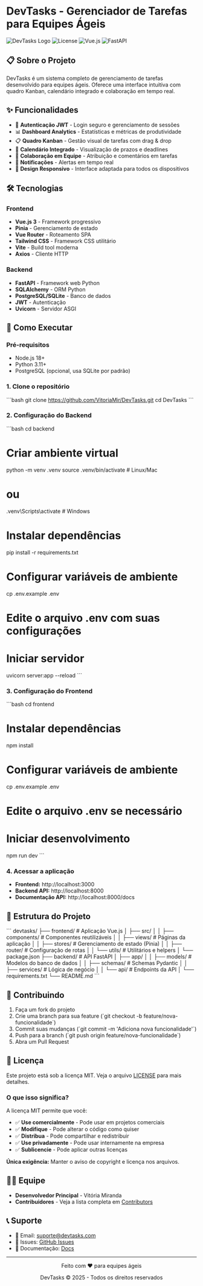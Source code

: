 # DevTasks - Gerenciador de Tarefas para Equipes Ágeis

![DevTasks Logo](https://img.shields.io/badge/DevTasks-v1.0.0-blue)
![License](https://img.shields.io/badge/license-MIT-green)
![Vue.js](https://img.shields.io/badge/Vue.js-3.4+-4FC08D)
![FastAPI](https://img.shields.io/badge/FastAPI-0.110+-009688)

## 📋 Sobre o Projeto

DevTasks é um sistema completo de gerenciamento de tarefas desenvolvido para equipes ágeis. Oferece uma interface intuitiva com quadro Kanban, calendário integrado e colaboração em tempo real.

## ✨ Funcionalidades

- 🔐 **Autenticação JWT** - Login seguro e gerenciamento de sessões
- 📊 **Dashboard Analytics** - Estatísticas e métricas de produtividade
- 📋 **Quadro Kanban** - Gestão visual de tarefas com drag & drop
- 📅 **Calendário Integrado** - Visualização de prazos e deadlines
- 👥 **Colaboração em Equipe** - Atribuição e comentários em tarefas
- 🔔 **Notificações** - Alertas em tempo real
- 📱 **Design Responsivo** - Interface adaptada para todos os dispositivos

## 🛠️ Tecnologias

### Frontend

- **Vue.js 3** - Framework progressivo
- **Pinia** - Gerenciamento de estado
- **Vue Router** - Roteamento SPA
- **Tailwind CSS** - Framework CSS utilitário
- **Vite** - Build tool moderna
- **Axios** - Cliente HTTP

### Backend

- **FastAPI** - Framework web Python
- **SQLAlchemy** - ORM Python
- **PostgreSQL/SQLite** - Banco de dados
- **JWT** - Autenticação
- **Uvicorn** - Servidor ASGI

## 🚀 Como Executar

### Pré-requisitos

- Node.js 18+
- Python 3.11+
- PostgreSQL (opcional, usa SQLite por padrão)

### 1. Clone o repositório

\`\`\`bash
git clone https://github.com/VitoriaMir/DevTasks.git
cd DevTasks
\`\`\`

### 2. Configuração do Backend

\`\`\`bash
cd backend

# Criar ambiente virtual
python -m venv .venv
source .venv/bin/activate  # Linux/Mac
# ou
.venv\Scripts\activate     # Windows

# Instalar dependências
pip install -r requirements.txt

# Configurar variáveis de ambiente
cp .env.example .env
# Edite o arquivo .env com suas configurações

# Iniciar servidor
uvicorn server:app --reload
\`\`\`

### 3. Configuração do Frontend

\`\`\`bash
cd frontend

# Instalar dependências
npm install

# Configurar variáveis de ambiente
cp .env.example .env
# Edite o arquivo .env se necessário

# Iniciar desenvolvimento
npm run dev
\`\`\`

### 4. Acessar a aplicação

- **Frontend:** http://localhost:3000
- **Backend API:** http://localhost:8000
- **Documentação API:** http://localhost:8000/docs

## 📁 Estrutura do Projeto

\`\`\`
devtasks/
├── frontend/                 # Aplicação Vue.js
│   ├── src/
│   │   ├── components/      # Componentes reutilizáveis
│   │   ├── views/          # Páginas da aplicação
│   │   ├── stores/         # Gerenciamento de estado (Pinia)
│   │   ├── router/         # Configuração de rotas
│   │   └── utils/          # Utilitários e helpers
│   └── package.json
├── backend/                 # API FastAPI
│   ├── app/
│   │   ├── models/         # Modelos do banco de dados
│   │   ├── schemas/        # Schemas Pydantic
│   │   ├── services/       # Lógica de negócio
│   │   └── api/           # Endpoints da API
│   └── requirements.txt
└── README.md
\`\`\`

## 🤝 Contribuindo

1. Faça um fork do projeto
2. Crie uma branch para sua feature (\`git checkout -b feature/nova-funcionalidade\`)
3. Commit suas mudanças (\`git commit -m 'Adiciona nova funcionalidade'\`)
4. Push para a branch (\`git push origin feature/nova-funcionalidade\`)
5. Abra um Pull Request

## 📄 Licença

Este projeto está sob a licença MIT. Veja o arquivo [LICENSE](LICENSE) para mais detalhes.

### O que isso significa?

A licença MIT permite que você:

- ✅ **Use comercialmente** - Pode usar em projetos comerciais
- ✅ **Modifique** - Pode alterar o código como quiser
- ✅ **Distribua** - Pode compartilhar e redistribuir
- ✅ **Use privadamente** - Pode usar internamente na empresa
- ✅ **Sublicencie** - Pode aplicar outras licenças

**Única exigência:** Manter o aviso de copyright e licença nos arquivos.

## 👨‍💻 Equipe

- **Desenvolvedor Principal** - Vitória Miranda
- **Contribuidores** - Veja a lista completa em [Contributors](../../contributors)

## 📞 Suporte

- 📧 Email: <suporte@devtasks.com>
- 🐛 Issues: [GitHub Issues](../../issues)
- 📖 Documentação: [Docs](../../wiki)

---

<div align="center">
  <p>Feito com ❤️ para equipes ágeis</p>
  <p>DevTasks © 2025 - Todos os direitos reservados</p>
</div>
